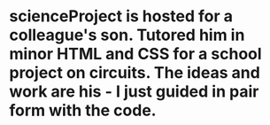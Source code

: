 # scienceProject is hosted for a colleague's son. Tutored him in minor HTML and CSS for a school project on circuits. The ideas and work are his - I just guided in pair form with the code. 

